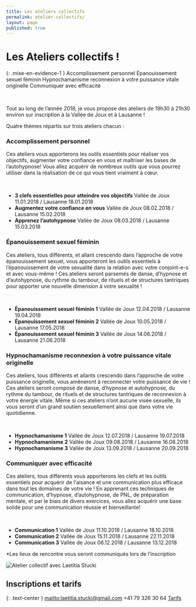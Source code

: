 ```yaml
---
title: Les ateliers collectifs
permalink: atelier-collectifs/
layout: page
published: true
---
```


# Les Ateliers collectifs !

{: .mise-en-evidence-1 }
Accomplissement personnel 
<i class="fa fa-envira" aria-hidden="true"></i> 
Épanouissement sexuel féminin 
<i class="fa fa-envira" aria-hidden="true"></i> 
Hypnochamanisme reconnexion à votre puissance vitale originelle 
<i class="fa fa-envira" aria-hidden="true"></i> 
Communiquer avec efficacité

<br/>

Tout au long de l’année 2018, je vous propose des ateliers de 19h30 à 21h30 environ sur inscription à la Vallée de Joux et à Lausanne ! 

Quatre thèmes répartis sur trois ateliers chacun :

### Accomplissement personnel

Ces ateliers vous apporterons les outils essentiels pour réaliser vos objectifs, augmenter votre confiance en vous et maîtriser les bases de l’autohypnose! Vous allez acquérir de nombreux outils que vous pourrez utiliser dans la réalisation de ce qui vous tient vraiment à cœur.

<br/>

- <b>3 clefs essentielles pour atteindre vos objectifs</b>
Vallée de Joux 11.01.2018 / Lausanne 18.01.2018
- <b>Augmentez votre confiance en vous</b>
Vallée de Joux 08.02.2018 / Lausanne 15.02.2018
- <b>Apprenez l’autohypnose</b>
Vallée de Joux 08.03.2018 / Lausanne 15.03.2018


### Épanouissement sexuel féminin 


Ces ateliers, tous différents, et allant crescendo dans l’approche de votre épanouissement sexuel, vous apporteront les outils essentiels à l’épanouissement de votre sexualité dans la relation avec votre conjoint-e-s et avec vous-même ! Ces ateliers seront parsemés de danse, d’hypnose et d’autohypnose, du rythme du tambour, de rituels et de structures tantriques pour apporter une nouvelle dimension à votre sexualité !

<br/>

- <b>Épanouissement sexuel féminin 1</b>
Vallée de Joux 12.04.2018 / Lausanne 19.04.2018
- <b>Épanouissement sexuel féminin 2</b>
Vallée de Joux 10.05.2018 / Lausanne 17.05.2018
- <b>Épanouissement sexuel féminin 3</b>
Vallée de Joux 14.06.2018 / Lausanne 21.06.2018


### Hypnochamanisme reconnexion à votre puissance vitale originelle


Ces ateliers, tous différents et allants crescendo dans l’approche de votre puissance originelle, vous amèneront à reconnecter votre puissance de vie ! Ces ateliers seront composé de danse, d’hypnose et autohypnose, du rythme du tambour, de rituels et de structures tantriques de reconnexion à votre énergie vitale. Même si ces ateliers n’ont aucune visée sexuelle, ils vous seront d’un grand soutien sexuellement ainsi que dans votre vie quotidienne.

<br/>

- <b>Hypnochamanisme 1</b>
Vallée de Joux 12.07.2018 / Lausanne 19.07.2018
- <b>Hypnochamanisme 2</b>
Vallée de Joux 09.08.2018 / Lausanne 16.08.2018
- <b>Hypnochamanisme 3</b>
Vallée de Joux 13.09.2018 / Lausanne 20.09.2018


### Communiquer avec efficacité 


Ces ateliers, tous différents vous apporterons les clefs et les outils essentiels pour acquérir de l'aisance et une communication plus efficace dans tout les domaines de votre vie ! En apprenant ces techniques de communication, d’hypnose, d’autohypnose, de PNL, de préparation mentale, et par le biais de divers exercices, vous allez acquérir une base solide pour une communication réussie et bienveillante!

<br/>

- <b>Communication 1</b>
Vallée de Joux 11.10.2018 / Lausanne 18.10.2018
- <b>Communication 2</b>
Vallée de Joux 15.11.2018 /  Lausanne 22.11.2018
- <b>Communication 3</b>
Vallée de Joux 06.12.2018 / Lausanne 13.12.2018

*Les lieux de rencontre vous seront communiqués lors de l’inscription

![Atelier collectif avec Laetitia Stucki](../images/hypnochamanisme.JPG)

<!--

{% include ateliers.liquid %}

-->

## Inscriptions et tarifs

{: .text-center }
<mailto:laetitia.stucki@gmail.com>
<i class="fa fa-mobile"></i> +41 79 326 30 64
[Tarifs](http://laetitia-stucki.ch/tarifs/)
